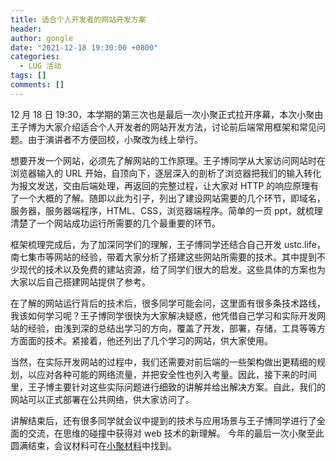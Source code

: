 ```yaml
---
title: 适合个人开发者的网站开发方案
header:
author: gongle
date: "2021-12-18 19:30:00 +0800"
categories:
  - LUG 活动
tags: []
comments: []
---
```


12 月 18 日 19:30，本学期的第三次也是最后一次小聚正式拉开序幕，本次小聚由王子博为大家介绍适合个人开发者的网站开发方法，讨论前后端常用框架和常见问题。由于演讲者不方便回校，小聚改为线上举行。

想要开发一个网站，必须先了解网站的工作原理。王子博同学从大家访问网站时在浏览器输入的 URL 开始，自顶向下，逐层深入的剖析了浏览器把我们的输入转化为报文发送，交由后端处理，再返回的完整过程，让大家对 HTTP 的响应原理有了一个大概的了解。随即以此为引子，列出了建设网站需要的几个环节，即域名，服务器，服务器端程序，HTML、CSS，浏览器端程序。简单的一页 ppt，就梳理清楚了一个网站成功运行所需要的几个最重要的环节。

框架梳理完成后，为了加深同学们的理解，王子博同学还结合自己开发 ustc.life，南七集市等网站的经验，带着大家分析了搭建这些网站所需要的技术。其中提到不少现代的技术以及免费的建站资源，给了同学们很大的启发。这些具体的方案也为大家以后自己搭建网站提供了参考。

在了解的网站运行背后的技术后，很多同学可能会问，这里面有很多条技术路线，我该如何学习呢？王子博同学很快为大家解决疑惑，他凭借自己学习和实际开发网站的经验，由浅到深的总结出学习的方向，覆盖了开发，部署，存储，工具等等方方面面的技术。紧接着，他还列出了几个学习的网站，供大家使用。

当然，在实际开发网站的过程中，我们还需要对前后端的一些架构做出更精细的规划，以应对各种可能的网络流量，并把安全性也列入考量。因此，接下来的时间里，王子博主要针对这些实际问题进行细致的讲解并给出解决方案。自此，我们的网站可以正式部署在公共网络，供大家访问了。

讲解结束后，还有很多同学就会议中提到的技术与应用场景与王子博同学进行了全面的交流，在思维的碰撞中获得对 web 技术的新理解。
今年的最后一次小聚至此圆满结束，会议材料可在[小聚材料](http://ftp.lug.ustc.edu.cn/weekly_party/2021.12.18_Web_Development/)中找到。
